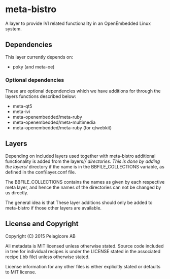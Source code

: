 # meta-bistro  

A layer to provide IVI related functionality in an OpenEmbedded Linux system.

## Dependencies

This layer currently depends on: 
* poky (and meta-oe)

### Optional dependencies

These are optional dependencies which we have additions for through the layers 
functions described below:
* meta-qt5
* meta-ivi
* meta-openembedded/meta-ruby
* meta-openembedded/meta-multimedia
* meta-openembedded/meta-ruby (for qtwebkit)

## Layers

Depending on included layers used together with meta-bistro additional 
functionality is added from the layers/*/ directories. This is done by adding 
the layers/* directory if the name is in the BBFILE_COLLECTIONS variable, as
defined in the conf/layer.conf file. 

The BBFILE_COLLECTIONS contains the names as given by each respective meta
layer, and hence the names of the directories can not be changed by us directly.

The general idea is that These layer additions should only be added to
meta-bistro if those other layers are available.

## License and Copyright

Copyright (C) 2015 Pelagicore AB

All metadata is MIT licensed unless otherwise stated. Source code included
in tree for individual recipes is under the LICENSE stated in the associated
recipe (.bb file) unless otherwise stated.

License information for any other files is either explicitly stated 
or defaults to MIT license.
